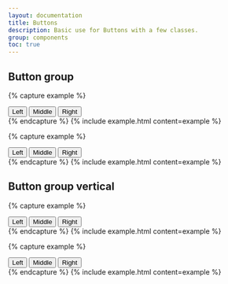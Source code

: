 ```yaml
---
layout: documentation
title: Buttons
description: Basic use for Buttons with a few classes.
group: components
toc: true
---
```



## Button group

{% capture example %}
<div class="button-group">
  <button>Left</button>
  <button>Middle</button>
  <button>Right</button>
</div>
{% endcapture %}
{% include example.html content=example %}

{% capture example %}
<div class="button-group">
  <button>Left</button>
  <button class="selected">Middle</button>
  <button>Right</button>
</div>
{% endcapture %}
{% include example.html content=example %}


## Button group vertical

{% capture example %}
<div class="button-group-vertical">
  <button>Left</button>
  <button>Middle</button>
  <button>Right</button>
</div>
{% endcapture %}
{% include example.html content=example %}

{% capture example %}
<div class="button-group-vertical">
  <button class="selected">Left</button>
  <button>Middle</button>
  <button>Right</button>
</div>
{% endcapture %}
{% include example.html content=example %}